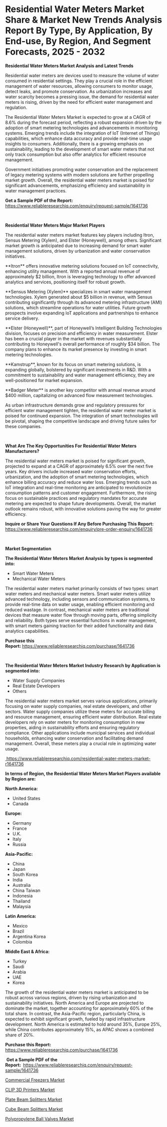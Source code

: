 <p><h1>Residential Water Meters Market Share & Market New Trends Analysis Report By Type, By Application, By End-use, By Region, And Segment Forecasts, 2025 - 2032</h1></p><p><strong>Residential Water Meters Market Analysis and Latest Trends</strong></p>
<p><p>Residential water meters are devices used to measure the volume of water consumed in residential settings. They play a crucial role in the efficient management of water resources, allowing consumers to monitor usage, detect leaks, and promote conservation. As urbanization increases and water scarcity becomes a pressing issue, the demand for residential water meters is rising, driven by the need for efficient water management and regulation.</p><p>The Residential Water Meters Market is expected to grow at a CAGR of 8.6% during the forecast period, reflecting a robust expansion driven by the adoption of smart metering technologies and advancements in monitoring systems. Emerging trends include the integration of IoT (Internet of Things) capabilities, which enhance data accuracy and provide real-time usage insights to consumers. Additionally, there is a growing emphasis on sustainability, leading to the development of smart water meters that not only track consumption but also offer analytics for efficient resource management.</p><p>Government initiatives promoting water conservation and the replacement of legacy metering systems with modern solutions are further propelling market growth. Overall, the residential water meters market is poised for significant advancements, emphasizing efficiency and sustainability in water management practices.</p></p>
<p><strong>Get a Sample PDF of the Report:&nbsp;</strong> <a href="https://www.reliableresearchiq.com/enquiry/request-sample/1641736?utm_campaign=1896&utm_medium=2&utm_source=Github&utm_content=ia&utm_term=22022025&utm_id=residential-water-meters">https://www.reliableresearchiq.com/enquiry/request-sample/1641736</a></p>
<p>&nbsp;</p>
<p><strong>Residential Water Meters Major Market Players</strong></p>
<p><p>The residential water meters market features key players including Itron, Sensus Metering (Xylem), and Elster (Honeywell), among others. Significant market growth is anticipated due to increasing demand for smart water management solutions, driven by urbanization and water conservation initiatives.</p><p>**Itron** offers innovative metering solutions focused on IoT connectivity, enhancing utility management. With a reported annual revenue of approximately $2 billion, Itron is leveraging technology to offer advanced analytics and services, positioning itself for robust growth.</p><p>**Sensus Metering (Xylem)** specializes in smart water management technologies. Xylem generated about $5 billion in revenue, with Sensus contributing significantly through its advanced metering infrastructure (AMI) solutions, which streamline operations for water utilities. Future growth prospects involve expanding IoT applications and partnerships to enhance service delivery.</p><p>**Elster (Honeywell)**, part of Honeywell’s Intelligent Building Technologies division, focuses on precision and efficiency in water measurement. Elster has been a crucial player in the market with revenues substantially contributing to Honeywell's overall performance of roughly $34 billion. The company plans to enhance its market presence by investing in smart metering technologies.</p><p>**Kamstrup**, known for its focus on smart metering solutions, is expanding globally, bolstered by significant investments in R&D. With a commitment to sustainability and water management efficiency, they are well-positioned for market expansion.</p><p>**Badger Meter** is another key competitor with annual revenue around $400 million, capitalizing on advanced flow measurement technologies.</p><p>As urban infrastructure demands grow and regulatory pressures for efficient water management tighten, the residential water meter market is poised for continued expansion. The integration of smart technologies will be pivotal, shaping the competitive landscape and driving future sales for these companies.</p></p>
<p>&nbsp;</p>
<p><strong>What Are The Key Opportunities For Residential Water Meters Manufacturers?</strong></p>
<p><p>The residential water meters market is poised for significant growth, projected to expand at a CAGR of approximately 6.5% over the next five years. Key drivers include increased water conservation efforts, urbanization, and the adoption of smart metering technologies, which enhance billing accuracy and reduce water loss. Emerging trends such as IoT integration and real-time monitoring are anticipated to revolutionize consumption patterns and customer engagement. Furthermore, the rising focus on sustainable practices and regulatory mandates for accurate metering are expected to shape future developments. Overall, the market outlook remains robust, with innovative solutions paving the way for greater efficiency.</p></p>
<p><strong>Inquire or Share Your Questions If Any Before Purchasing This Report:</strong> <a href="https://www.reliableresearchiq.com/enquiry/pre-order-enquiry/1641736?utm_campaign=1896&utm_medium=2&utm_source=Github&utm_content=ia&utm_term=22022025&utm_id=residential-water-meters">https://www.reliableresearchiq.com/enquiry/pre-order-enquiry/1641736</a></p>
<p>&nbsp;</p>
<p><strong>Market Segmentation</strong></p>
<p><strong>The Residential Water Meters Market Analysis by types is segmented into:</strong></p>
<p><ul><li>Smart Water Meters</li><li>Mechanical Water Meters</li></ul></p>
<p><p>The residential water meters market primarily consists of two types: smart water meters and mechanical water meters. Smart water meters utilize advanced technology, including sensors and communication systems, to provide real-time data on water usage, enabling efficient monitoring and reduced wastage. In contrast, mechanical water meters are traditional devices that measure water flow through moving parts, offering simplicity and reliability. Both types serve essential functions in water management, with smart meters gaining traction for their added functionality and data analytics capabilities.</p></p>
<p><strong>Purchase this Report:&nbsp;</strong><a href="https://www.reliableresearchiq.com/purchase/1641736?utm_campaign=1896&utm_medium=2&utm_source=Github&utm_content=ia&utm_term=22022025&utm_id=residential-water-meters">https://www.reliableresearchiq.com/purchase/1641736</a></p>
<p>&nbsp;</p>
<p><strong>The Residential Water Meters Market Industry Research by Application is segmented into:</strong></p>
<p><ul><li>Water Supply Companies</li><li>Real Estate Developers</li><li>Others</li></ul></p>
<p><p>The residential water meters market serves various applications, primarily focusing on water supply companies, real estate developers, and other sectors. Water supply companies utilize these meters for accurate billing and resource management, ensuring efficient water distribution. Real estate developers rely on water meters for monitoring consumption in new properties, aiding in sustainability efforts and ensuring regulatory compliance. Other applications include municipal services and individual households, enhancing water conservation and facilitating demand management. Overall, these meters play a crucial role in optimizing water usage.</p></p>
<p><a href="https://www.reliableresearchiq.com/residential-water-meters-market-r1641736?utm_campaign=1896&utm_medium=2&utm_source=Github&utm_content=ia&utm_term=22022025&utm_id=residential-water-meters">&nbsp;https://www.reliableresearchiq.com/residential-water-meters-market-r1641736</a></p>
<p><strong>In terms of Region, the Residential Water Meters Market Players available by Region are:</strong></p>
<p>
    <p> <strong> North America: </strong>
        <ul>
            <li>United States</li>
            <li>Canada</li>
        </ul>
        </p> 
    <p> <strong> Europe: </strong>
        <ul>
            <li>Germany</li>
            <li>France</li>
            <li>U.K.</li>
            <li>Italy</li>
            <li>Russia</li>
        </ul>
        </p> 
    <p> <strong> Asia-Pacific: </strong>
        <ul>
            <li>China</li>
            <li>Japan</li>
            <li>South Korea</li>
            <li>India</li>
            <li>Australia</li>
            <li>China Taiwan</li>
            <li>Indonesia</li>
            <li>Thailand</li>
            <li>Malaysia</li>
        </ul>
        </p> 
    <p> <strong> Latin America: </strong>
        <ul>
            <li>Mexico</li>
            <li>Brazil</li>
            <li>Argentina Korea</li>
            <li>Colombia</li>
        </ul>
        </p> 
    <p> <strong> Middle East & Africa: </strong>
        <ul>
            <li>Turkey</li>
            <li>Saudi</li>
            <li>Arabia</li>
            <li>UAE</li>
            <li>Korea</li>
        </ul>
    </p>
    </p>
<p><p>The growth of the residential water meters market is anticipated to be robust across various regions, driven by rising urbanization and sustainability initiatives. North America and Europe are projected to dominate the market, together accounting for approximately 60% of the total share. In contrast, the Asia-Pacific region, particularly China, is expected to exhibit significant growth, fueled by rapid infrastructure development. North America is estimated to hold around 35%, Europe 25%, while China contributes approximately 15%, as APAC shows a combined share of 20%.</p></p>
<p><strong>Purchase this Report: </strong><a href="https://www.reliableresearchiq.com/purchase/1641736?utm_campaign=1896&utm_medium=2&utm_source=Github&utm_content=ia&utm_term=22022025&utm_id=residential-water-meters">https://www.reliableresearchiq.com/purchase/1641736</a></p>
<p>&nbsp;<strong>Get a Sample PDF of the Report:&nbsp;&nbsp;</strong><a href="https://www.reliableresearchiq.com/enquiry/request-sample/1641736?utm_campaign=1896&utm_medium=2&utm_source=Github&utm_content=ia&utm_term=22022025&utm_id=residential-water-meters">https://www.reliableresearchiq.com/enquiry/request-sample/1641736</a></p>
<p><strong></strong></p>
<p><p><a href="https://github.com/weisonmanych/Market-Research-Report-List-1/blob/main/commercial-freezers-market.md?utm_campaign=1896&utm_medium=2&utm_source=Github&utm_content=ia&utm_term=22022025&utm_id=residential-water-meters">Commercial Freezers Market</a></p><p><a href="https://github.com/yarnsstaret1/Market-Research-Report-List-1/blob/main/clip-3d-printers-market.md?utm_campaign=1896&utm_medium=2&utm_source=Github&utm_content=ia&utm_term=22022025&utm_id=residential-water-meters">CLIP 3D Printers Market</a></p><p><a href="https://github.com/novasdeadyxa/Market-Research-Report-List-1/blob/main/plate-beam-splitters-market.md?utm_campaign=1896&utm_medium=2&utm_source=Github&utm_content=ia&utm_term=22022025&utm_id=residential-water-meters">Plate Beam Splitters Market</a></p><p><a href="https://github.com/ifashadaheur/Market-Research-Report-List-1/blob/main/cube-beam-splitters-market.md?utm_campaign=1896&utm_medium=2&utm_source=Github&utm_content=ia&utm_term=22022025&utm_id=residential-water-meters">Cube Beam Splitters Market</a></p><p><a href="https://github.com/eymermanda0p/Market-Research-Report-List-1/blob/main/polypropylene-ball-valves-market.md?utm_campaign=1896&utm_medium=2&utm_source=Github&utm_content=ia&utm_term=22022025&utm_id=residential-water-meters">Polypropylene Ball Valves Market</a></p></p>